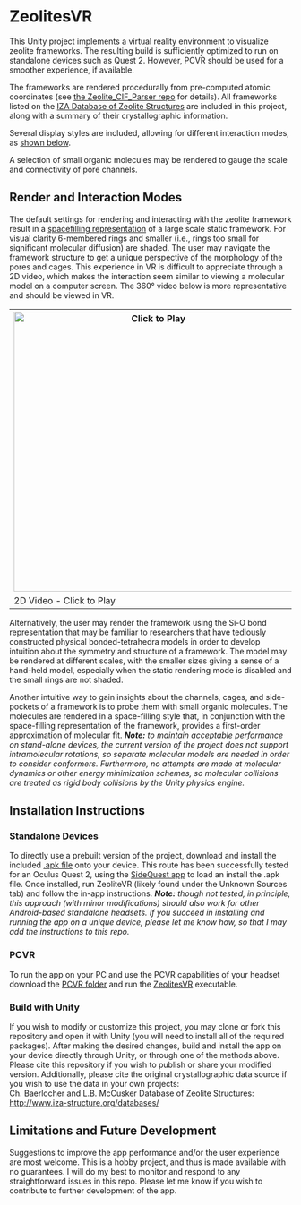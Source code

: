 # ZeolitesVR

This Unity project implements a virtual reality environment to visualize zeolite frameworks. The resulting build is sufficiently optimized to run on standalone devices such as Quest 2. However, PCVR should be used for a smoother experience, if available.

The frameworks are rendered procedurally from pre-computed atomic coordinates (see [the Zeolite_CIF_Parser repo](https://github.com/morazov/Zeolite_CIF_Parser) for details). All frameworks listed on the [IZA Database of Zeolite Structures](https://america.iza-structure.org/IZA-SC/ftc_table.php) are included in this project, along with a summary of their crystallographic information.

Several display styles are included, allowing for different interaction modes, as [shown below](#render-and-interaction-modes).

A selection of small organic molecules may be rendered to gauge the scale and connectivity of pore channels.

## Render and Interaction Modes

The default settings for rendering and interacting with the zeolite framework result in a [spacefilling representation](#default-settings) of a large scale static framework. For visual clarity 6-membered rings and smaller (i.e., rings too small for significant molecular diffusion) are shaded. The user may navigate the framework structure to get a unique perspective of the morphology of the pores and cages. This experience in VR is difficult to appreciate through a 2D video, which makes the interaction seem similar to viewing a molecular model on a computer screen. The 360° video below is more representative and should be viewed in VR.

<table align="center" id="default-settings">
  <tr>
  <th>
    <a href="https://www.youtube.com/watch?v=N912hPK8uY8"><img src="https://user-images.githubusercontent.com/92121568/203129122-520d2166-b90a-4bcd-83ce-6ba57793a566.png" alt="Click to Play" width="500"></a>
    
  </th> 
  <th>
   <a href="https://www.youtube.com/watch?v="><img src="http://img.youtube.com/vi//0.jpg" alt="Click to Play" width="500"></a>
  </th>
  </tr>
  
  <tr>
  <td>
      2D Video - Click to Play
  </td> 
  <td>
      360° VR Video - Click to Play
  </td> 
  </tr>
  
</table>



Alternatively, the user may render the framework using the Si-O bond representation that may be familiar to researchers that have tediously constructed physical bonded-tetrahedra models in order to develop intuition about the symmetry and structure of a framework. The model may be rendered at different scales, with the smaller sizes giving a sense of a hand-held model, especially when the static rendering mode is disabled and the small rings are not shaded.

Another intuitive way to gain insights about the channels, cages, and side-pockets of a framework is to probe them with small organic molecules. The molecules are rendered in a space-filling style that, in conjunction with the space-filling representation of the framework, provides a first-order approximation of molecular fit. ***Note:** to maintain acceptable performance on stand-alone devices, the current version of the project does not support intramolecular rotations, so separate molecular models are needed in order to consider conformers. Furthermore, no attempts are made at molecular dynamics or other energy minimization schemes, so molecular collisions are treated as rigid body collisions by the Unity physics engine.*

## Installation Instructions
### Standalone Devices

To directly use a prebuilt version of the project, download and install the included [.apk file](Builds/v1.0b1.apk) onto your device. This route has been successfully tested for an Oculus Quest 2, using the [SideQuest app](https://sidequestvr.com/setup-howto) to load an install the .apk file. Once installed, run ZeoliteVR (likely found under the Unknown Sources tab) and follow the in-app instructions. ***Note:** though not tested, in principle, this approach (with minor modifications) should also work for other Android-based standalone headsets. If you succeed in installing and running the app on a unique device, please let me know how, so that I may add the instructions to this repo.*

### PCVR

To run the app on your PC and use the PCVR capabilities of your headset download the [PCVR folder](Builds/PCVR) and run the [ZeolitesVR](Builds/PCVR/ZeolitesVR.exe) executable.

### Build with Unity

If you wish to modify or customize this project, you may clone or fork this repository and open it with Unity (you will need to install all of the required packages). After making the desired changes, build and install the app on your device directly through Unity, or through one of the methods above. Please cite this repository if you wish to publish or share your modified version. Additionally, please cite the original crystallographic data source if you wish to use the data in your own projects:\
Ch. Baerlocher and L.B. McCusker
Database of Zeolite Structures: http://www.iza-structure.org/databases/

## Limitations and Future Development

Suggestions to improve the app performance and/or the user experience are most welcome. This is a hobby project, and thus is made available with no guarantees. I will do my best to monitor and respond to any straightforward issues in this repo. Please let me know if you wish to contribute to further development of the app.

